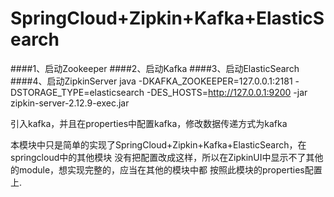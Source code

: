 # SpringCloud+Zipkin+Kafka+ElasticSearch

####1、启动Zookeeper
####2、启动Kafka
####3、启动ElasticSearch
####4、启动ZipkinServer
java -DKAFKA_ZOOKEEPER=127.0.0.1:2181 -DSTORAGE_TYPE=elasticsearch -DES_HOSTS=http://127.0.0.1:9200 -jar zipkin-server-2.12.9-exec.jar

引入kafka，并且在properties中配置kafka，修改数据传递方式为kafka

本模块中只是简单的实现了SpringCloud+Zipkin+Kafka+ElasticSearch，在springcloud中的其他模块
没有把配置改成这样，所以在ZipkinUI中显示不了其他的module，想实现完整的，应当在其他的模块中都
按照此模块的properties配置上.

